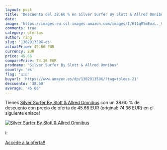```yaml
---
layout: post
title: 'Descuento del 38.60 % en Silver Surfer By Slott & Allred Omnibus'
date: 
image: 'https://images-eu.ssl-images-amazon.com/images/I/611qMYmEozL._SL200_.jpg'
comments: true
category: ofertas
author: ring
slug: '130291359X-es'
actualPrice: 45.66 EUR
currency: EUR
price: 45.66
comparePrice: 74.36 EUR
prodname: 'Silver Surfer By Slott & Allred Omnibus'
country: 'es'
flag: '🇪🇸'
buyurl: 'https://www.amazon.es/dp/130291359X/?tag=tolees-21'
descuento: '38.60'
average: '45.66'
---
```


Tienes [Silver Surfer By Slott & Allred Omnibus](https://www.amazon.es/dp/130291359X/?tag=tolees-21) con un 38.60 % de descuento con precio de oferta de 45.66 EUR (original: 74.36 EUR) en el siguiente enlace!

[![Silver Surfer By Slott & Allred Omnibus](https://images-eu.ssl-images-amazon.com/images/I/611qMYmEozL._SL200_.jpg)](https://www.amazon.es/dp/130291359X/?tag=tolees-21)

ℹ️:


[Accede a la oferta!!](https://www.amazon.es/dp/130291359X/?tag=tolees-21)
